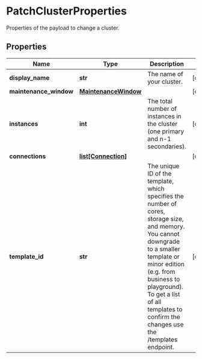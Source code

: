 # PatchClusterProperties

Properties of the payload to change a cluster.
## Properties
| Name | Type | Description | Notes |
| ------------ | ------------- | ------------- | ------------- |
| **display_name** | **str** | The name of your cluster. | [optional]  |
| **maintenance_window** | [**MaintenanceWindow**](MaintenanceWindow.md) |  | [optional]  |
| **instances** | **int** | The total number of instances in the cluster (one primary and n-1 secondaries).  | [optional]  |
| **connections** | [**list[Connection]**](Connection.md) |  | [optional]  |
| **template_id** | **str** | The unique ID of the template, which specifies the number of cores, storage size, and memory. You cannot downgrade to a smaller template or minor edition (e.g. from business to playground). To get a list of all templates to confirm the changes use the /templates endpoint.  | [optional]  |


